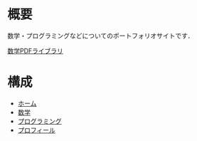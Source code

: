 # 概要
数学・プログラミングなどについてのポートフォリオサイトです．

[数学PDFライブラリ](https://kotatakeda.github.io/math/pdf_library)

# 構成
- [ホーム](https://kotatakeda.github.io/)
- [数学](https://kotatakeda.github.io/math/)
- [プログラミング](https://kotatakeda.github.io/programming/)
- [プロフィール](https://kotatakeda.github.io/profile/)
<!-- - [about](https://kotatakeda.github.io/about/) -->
